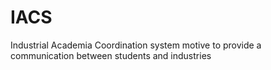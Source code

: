 # IACS


Industrial Academia Coordination system motive to provide a communication between students and industries

